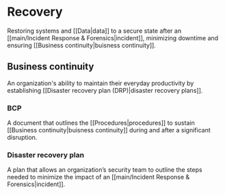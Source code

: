 # Recovery

Restoring systems and [[Data|data]] to a secure state after an [[main/Incident Response & Forensics|incident]], minimizing downtime and ensuring [[Business continuity|buisness continuity]].

## Business continuity

An organization's ability to maintain their everyday productivity by establishing [[Disaster recovery plan (DRP)|disaster recovery plans]].

### BCP

A document that outlines the [[Procedures|procedures]] to sustain [[Business continuity|buisness continuity]] during and after a significant disruption.

### Disaster recovery plan

A plan that allows an organization’s security team to outline the steps needed to minimize the impact of an [[main/Incident Response & Forensics|incident]].

